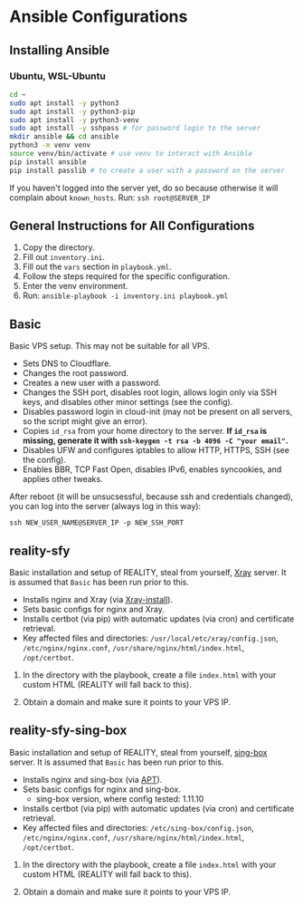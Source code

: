 # Ansible Configurations

## Installing Ansible

### Ubuntu, WSL-Ubuntu

```sh
cd ~
sudo apt install -y python3
sudo apt install -y python3-pip
sudo apt install -y python3-venv
sudo apt install -y sshpass # for password login to the server
mkdir ansible && cd ansible
python3 -m venv venv
source venv/bin/activate # use venv to interact with Ansible
pip install ansible
pip install passlib # to create a user with a password on the server
```

If you haven't logged into the server yet, do so because otherwise it will complain about `known_hosts`. Run: `ssh root@SERVER_IP`

## General Instructions for All Configurations

1. Copy the directory.
2. Fill out `inventory.ini`.
3. Fill out the `vars` section in `playbook.yml`.
4. Follow the steps required for the specific configuration.
5. Enter the venv environment.
6. Run: `ansible-playbook -i inventory.ini playbook.yml`

## Basic

Basic VPS setup. This may not be suitable for all VPS.

- Sets DNS to Cloudflare.
- Changes the root password.
- Creates a new user with a password.
- Changes the SSH port, disables root login, allows login only via SSH keys, and disables other minor settings (see the config).
- Disables password login in cloud-init (may not be present on all servers, so the script might give an error).
- Copies `id_rsa` from your home directory to the server. **If `id_rsa` is missing, generate it with `ssh-keygen -t rsa -b 4096 -C "your email"`.**
- Disables UFW and configures iptables to allow HTTP, HTTPS, SSH (see the config).
- Enables BBR, TCP Fast Open, disables IPv6, enables syncookies, and applies other tweaks.

After reboot (it will be unsucsessful, because ssh and credentials changed), you can log into the server (always log in this way):

`ssh NEW_USER_NAME@SERVER_IP -p NEW_SSH_PORT`

## reality-sfy

Basic installation and setup of REALITY, steal from yourself, [Xray](https://github.com/XTLS/Xray-core) server. It is assumed that `Basic` has been run prior to this.

- Installs nginx and Xray (via [Xray-install](https://github.com/XTLS/Xray-install)).
- Sets basic configs for nginx and Xray.
- Installs certbot (via pip) with automatic updates (via cron) and certificate retrieval.
- Key affected files and directories: `/usr/local/etc/xray/config.json`, `/etc/nginx/nginx.conf`, `/usr/share/nginx/html/index.html`, `/opt/certbot`.

1. In the directory with the playbook, create a file `index.html` with your custom HTML (REALITY will fall back to this).

2. Obtain a domain and make sure it points to your VPS IP.

## reality-sfy-sing-box

Basic installation and setup of REALITY, steal from yourself, [sing-box](https://github.com/SagerNet/sing-box) server. It is assumed that `Basic` has been run prior to this.

- Installs nginx and sing-box (via [APT](https://sing-box.sagernet.org/installation/package-manager)).
- Sets basic configs for nginx and sing-box.
  - sing-box version, where config tested: 1.11.10
- Installs certbot (via pip) with automatic updates (via cron) and certificate retrieval.
- Key affected files and directories: `/etc/sing-box/config.json`, `/etc/nginx/nginx.conf`, `/usr/share/nginx/html/index.html`, `/opt/certbot`.

1. In the directory with the playbook, create a file `index.html` with your custom HTML (REALITY will fall back to this).

2. Obtain a domain and make sure it points to your VPS IP.
